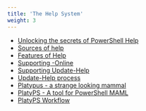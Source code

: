 ```yaml
---
title: 'The Help System'
weight: 3
---
```


- [Unlocking the secrets of PowerShell Help][01]
- [Sources of help][02]
- [Features of Help][03]
- [Supporting -Online][04]
- [Supporting Update-Help][05]
- [Update-Help process][06]
- [Platypus - a strange looking mammal][07]
- [PlatyPS - A tool for PowerShell MAML][08]
- [PlatyPS Workflow][09]

<!-- link references -->
[01]: slide1
[02]: slide2
[03]: slide3
[04]: slide4
[05]: slide5
[06]: slide6
[07]: slide7
[08]: slide8
[09]: slide9
